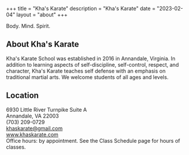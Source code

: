 +++
title = "Kha's Karate"
description = "Kha's Karate"
date = "2023-02-04"
layout = "about"
+++

Body. Mind. Spirit.

## About Kha's Karate

Kha's Karate School was established in 2016 in Annandale, Virginia. In addition to learning aspects of self-discipline, self-control, respect, and character, Kha's Karate teaches self defense with an emphasis on traditional martial arts. We welcome students of all ages and levels.

## Location

6930 Little River Turnpike Suite A  
Annandale, VA 22003  
(703) 209-0729  
khaskarate@gmail.com  
www.khaskarate.com  
Office hours: by appointment. See the Class Schedule page for hours of classes. 
